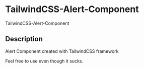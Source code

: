 # TailwindCSS-Alert-Component

TailwindCSS-Alert-Component

## Description

Alert Component created with TailwindCSS framework

Feel free to use even though it sucks.

